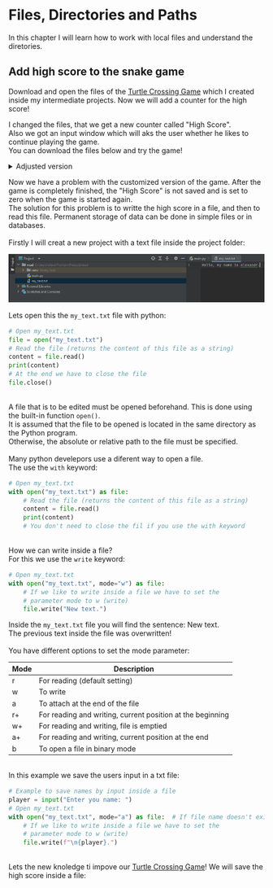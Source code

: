 # Files, Directories and Paths

In this chapter I will learn how to work with local files and understand the diretories.<br>

## Add high score to the snake game

Download and open the files of the [Turtle Crossing Game](https://github.com/Olexandr-Andriyenko/Python-learning-path/blob/main/Turtle%20Crossing%20Game.md) which I created inside my intermediate projects. Now we will add a counter for the high score!

I changed the files, that we get a new counter called "High Score". <br>
Also we got an input window which will aks the user whether he likes to continue playing the game.<br>
You can download the files below and try the game!

<details>
 <summary>Adjusted version</summary>
  
<br>
  
This is the `main.py` file:

```python
import time
from turtle import Screen, distance
from player import Player, FINISH_LINE_Y
from car_manager import CarManager
from scoreboard import Scoreboard

screen = Screen()
screen.setup(width=600, height=600)
screen.tracer(0)
# Objects
player = Player()
scoreboard = Scoreboard()
car_manager = CarManager()
screen.listen()
screen.onkey(player.move, "Up")

game_is_on = True
while game_is_on:
    time.sleep(0.1)
    screen.update()

    car_manager.create_car()
    car_manager.move_cars()

    # Create the finish line
    if player.ycor() > FINISH_LINE_Y:
        player.reset_position()
        scoreboard.increase_score()

    # Create car collision
    for car in car_manager.all_cars:
        if car.distance(player) < 20:
            #  Show GAME OVER
            scoreboard.game_over()
            scoreboard.update_scoreboard()
            game_is_on = False
            while True:
                answer = screen.textinput("Snake Restart", "Play again? (Y/N): ")
                valid_answer = ["y", "n"]
                if answer.lower() in valid_answer:
                    break
            if answer.lower() == "y":
                player.reset_position()
                game_is_on = True
                screen.listen()


screen.exitonclick()

```
  
This is the `player.py` file:

```python
from turtle import Turtle
STARTING_POSITION = (0, -280)
MOVE_DISTANCE = 10
FINISH_LINE_Y = 280


class Player(Turtle):
    def __init__(self):
        super().__init__()
        self.shape("turtle")
        self.color("black")
        self.penup()
        self.setheading(90)
        self.goto(STARTING_POSITION)

    def move(self):
        new_y = self.ycor() + MOVE_DISTANCE
        self.goto(0, new_y)

    def reset_position(self):
        self.goto(STARTING_POSITION)
```
  
This is the `car_manager.py` file:

```python
from turtle import Turtle
import random
COLORS = ["red", "orange", "yellow", "green", "blue", "purple"]
STARTING_MOVE_DISTANCE = 5
MOVE_INCREMENT = 10


class CarManager:

    def __init__(self):
        self.all_cars = []

    def create_car(self):
        # Create only cars if we get a one on our "dice"
        dice = random.randint(1, 6)
        if dice == 1:
            new_car = Turtle("square")
            new_car.shapesize(stretch_wid=1, stretch_len=2)
            new_car.penup()
            new_car.color(random.choice(COLORS))
            new_car.setheading(180)
            new_car.goto(x=300, y=random.randrange(-250, 250))
            self.all_cars.append(new_car)

    def move_cars(self):
        for car in self.all_cars:
            car.fd(STARTING_MOVE_DISTANCE)




```
  
This is the `scoreboard.py` file:

```python
from turtle import Turtle

FONT = ("Courier", 24, "normal")


class Scoreboard(Turtle):
    def __init__(self):
        super().__init__()
        self.color("black")
        self.penup()
        self.hideturtle()
        self.score = 0
        self.high_score = 0
        self.update_scoreboard()

    def update_scoreboard(self):
        self.clear()
        self.goto(x=-200, y=250)
        self.write(f"Level: {self.score}", align="center", font=FONT)
        self.goto(x=150, y=250)
        self.write(f"High Score: {self.high_score}", align="center", font=FONT)

    def increase_score(self):
        self.score += 1
        self.update_scoreboard()

    def game_over(self):
        if self.score > self.high_score:
            self.high_score = self.score
            self.score = 0
        self.goto(x=0, y=0)
        self.write("GAME OVER", align="center", font=FONT)





```
  
</details>
 
Now we have a problem with the customized version of the game. After the game is completely finished, the "High Score" is not saved and is set to zero when the game is started again.
<br>
The solution for this problem is to writte the high score in a file, and then to read this file.
Permanent storage of data can be done in simple files or in databases.
<br>
<br>
Firstly I will creat a new project with a text file inside the project folder:

<p align="left">
<img src="https://github.com/Olexandr-Andriyenko/Python-learning-path/blob/main/illustrations/img42.PNG" width="700">
<p> 
 
Lets open this the `my_text.txt` file with python:
 
```python
# Open my_text.txt
file = open("my_text.txt")
# Read the file (returns the content of this file as a string)
content = file.read()
print(content)
# At the end we have to close the file
file.close()
 
``` 
 
A file that is to be edited must be opened beforehand. This is done using the built-in function `open()`.<br>
It is assumed that the file to be opened is located in the same directory as the Python program.<br>
Otherwise, the absolute or relative path to the file must be specified.
<br>
<br>
Many python develepors use a diferent way to open a file.<br>
The use the `with` keyword:
 
```python
# Open my_text.txt
with open("my_text.txt") as file:
    # Read the file (returns the content of this file as a string)
    content = file.read()
    print(content)
    # You don't need to close the fil if you use the with keyword
 
``` 

How we can write inside a file?<br>
For this we use the `write` keyword:
 
```python
# Open my_text.txt
with open("my_text.txt", mode="w") as file:
    # If we like to write inside a file we have to set the
    # parameter mode to w (write)
    file.write("New text.")
```  
Inside the `my_text.txt` file you will find the sentence: New text.
<br>
The previous  text inside the file was overwritten!
<br>
<br>
You have different options to set the mode parameter:
 
| Mode                                            | Description      |
| ------------------------------------------------- | -------- | 
| r                                        | For reading (default setting)    | 
| w                                | To write     |  
| a                                  | To attach at the end of the file      |  
| r+                                 | For reading and writing, current position at the beginning     |  
| w+                                 | For reading and writing, file is emptied     |  
| a+                                 | For reading and writing, current position at the end     |  
| b                                 | To open a file in binary mode      |  

<br>
In this example we save the users input in a txt file:
 
```python
# Example to save names by input inside a file
player = input("Enter you name: ")
# Open my_text.txt
with open("my_text.txt", mode="a") as file:  # If file name doesn't exist, this file will be created
    # If we like to write inside a file we have to set the
    # parameter mode to w (write)
    file.write(f"\n{player}.")
 
```
 
Lets the new knoledge ti impove our [Turtle Crossing Game](https://github.com/Olexandr-Andriyenko/Python-learning-path/blob/main/Turtle%20Crossing%20Game.md)! We will save the high score inside a file:
